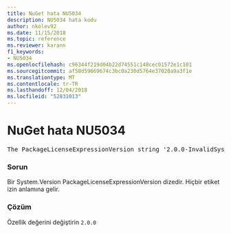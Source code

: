 ```yaml
---
title: NuGet hata NU5034
description: NU5034 hata kodu
author: nkolev92
ms.date: 11/15/2018
ms.topic: reference
ms.reviewer: karann
f1_keywords:
- NU5034
ms.openlocfilehash: c96344f219d04b22d74551c148cec01572e1c101
ms.sourcegitcommit: af58d59669674c3bc0a230d5764e37020a9a3f1e
ms.translationtype: MT
ms.contentlocale: tr-TR
ms.lasthandoff: 12/04/2018
ms.locfileid: "52831013"
---
```

# <a name="nuget-error-nu5034"></a>NuGet hata NU5034
<pre>The PackageLicenseExpressionVersion string '2.0.0-InvalidSystemVersion' is not a valid version.</pre>

### <a name="issue"></a>Sorun

Bir System.Version PackageLicenseExpressionVersion dizedir. Hiçbir etiket izin anlamına gelir.

### <a name="solution"></a>Çözüm

Özellik değerini değiştirin `2.0.0`
